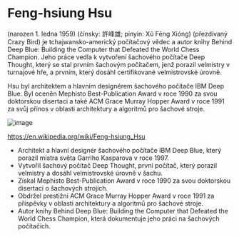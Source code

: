 # Feng-hsiung Hsu
  (narozen 1. ledna 1959) (čínsky: 許峰雄; pinyin: Xǔ Fēng Xióng) (přezdívaný Crazy Bird) je tchajwansko-americký počítačový vědec a autor knihy Behind Deep Blue: Building the Computer that Defeated the World Chess Champion. Jeho práce vedla k vytvoření šachového počítače Deep Thought, který se stal prvním šachovým počítačem, jenž porazil velmistry v turnajové hře, a prvním, který dosáhl certifikované velmistrovské úrovně.

  Hsu byl architektem a hlavním designérem šachového počítače IBM Deep Blue. Byl oceněn Mephisto Best-Publication Award v roce 1990 za svou doktorskou disertaci a také ACM Grace Murray Hopper Award v roce 1991 za svůj přínos v oblasti architektury a algoritmů pro šachové stroje.

![image](https://github.com/user-attachments/assets/03904b7e-6baa-44d1-8248-0004d076ec4c)

https://en.wikipedia.org/wiki/Feng-hsiung_Hsu

* Architekt a hlavní designér šachového počítače IBM Deep Blue, který porazil mistra světa Garriho Kasparova v roce 1997.
* Vytvořil šachový počítač Deep Thought, první počítač, který porazil velmistry a dosáhl velmistrovské úrovně v šachu.
* Získal Mephisto Best-Publication Award v roce 1990 za svou doktorskou disertaci o šachových strojích.
* Obdržel prestižní ACM Grace Murray Hopper Award v roce 1991 za příspěvky v oblasti architektury a algoritmů pro šachové stroje.
* Autor knihy Behind Deep Blue: Building the Computer that Defeated the World Chess Champion, která dokumentuje jeho práci na šachových počítačích.









